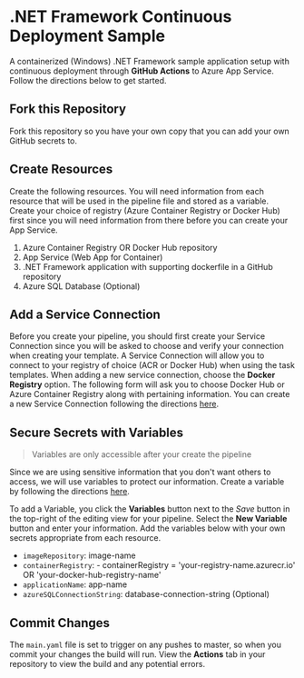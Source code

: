 # .NET Framework Continuous Deployment Sample
A containerized (Windows) .NET Framework sample application setup with continuous deployment through **GitHub Actions** to Azure App Service. Follow the directions below to get started.

## Fork this Repository
Fork this repository so you have your own copy that you can add your own GitHub secrets to. 

## Create Resources
Create the following resources. You will need information from each resource that will be used in the pipeline file and stored as a variable. Create your choice of registry (Azure Container Registry or Docker Hub) first since you will need information from there before you can create your App Service.

1. Azure Container Registry OR Docker Hub repository
2. App Service (Web App for Container)
3. .NET Framework application with supporting dockerfile in a GitHub repository
4. Azure SQL Database (Optional)

## Add a Service Connection
Before you create your pipeline, you should first create your Service Connection since you will be asked to choose and verify your connection when creating your template. A Service Connection will allow you to connect to your registry of choice (ACR or Docker Hub) when using the task templates. When adding a new service connection, choose the **Docker Registry** option.  The following form will ask you to choose Docker Hub or Azure Container Registry along with pertaining information.  You can create a new Service Connection following the directions [here](https://docs.microsoft.com/en-us/azure/devops/pipelines/library/service-endpoints?view=azure-devops&tabs=yaml#create-new).  

 ## Secure Secrets with Variables
 > Variables are only accessible after your create the pipeline
 
Since we are using sensitive information that you don't want others to access, we will use variables to protect our information. Create a variable by following the directions [here](https://docs.microsoft.com/en-us/azure/devops/pipelines/process/variables?view=azure-devops&tabs=yaml%2Cbatch).  

To add a Variable, you click the **Variables** button next to the *Save* button in the top-right of the editing view for your pipeline.  Select the **New Variable** button and enter your information.  Add the variables below with your own secrets appropriate from each resource.

- `imageRepository`: image-name
- `containerRegistry`: - containerRegistry = 'your-registry-name.azurecr.io' OR 'your-docker-hub-registry-name'
- `applicationName`: app-name 
- `azureSQLConnectionString`: database-connection-string (Optional)
  
## Commit Changes
The `main.yaml` file is set to trigger on any pushes to master, so when you commit your changes the build will run.  View the **Actions** tab in your repository to view the build and any potential errors.

